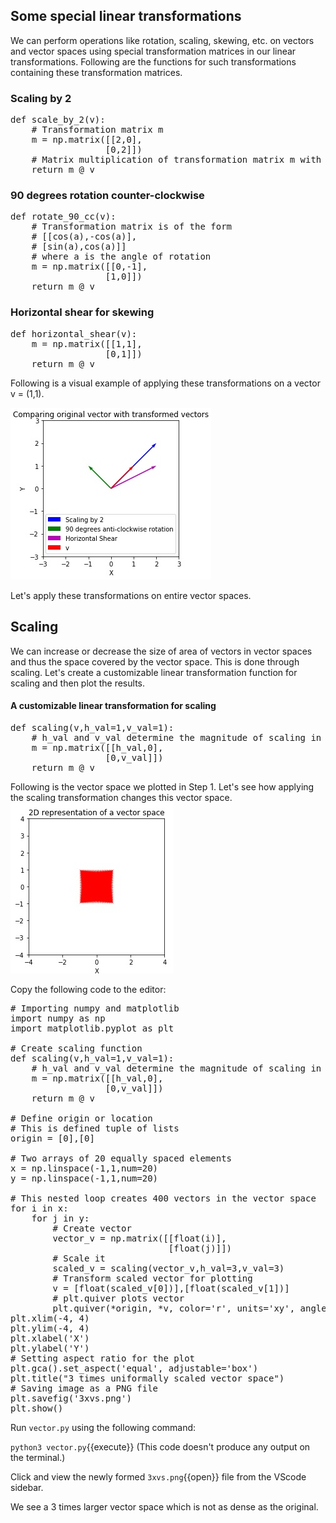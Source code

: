 ## Some special linear transformations
We can perform operations like rotation, scaling, skewing, etc. on vectors and vector spaces using special transformation matrices in our linear transformations. Following are the functions for such transformations containing these transformation matrices.

### Scaling by 2
<pre>
def scale_by_2(v):
    # Transformation matrix m
    m = np.matrix([[2,0],
                  [0,2]])
    # Matrix multiplication of transformation matrix m with our vector v
    return m @ v
</pre>

### 90 degrees rotation counter-clockwise
<pre>
def rotate_90_cc(v):
    # Transformation matrix is of the form
    # [[cos(a),-cos(a)],
    # [sin(a),cos(a)]]
    # where a is the angle of rotation
    m = np.matrix([[0,-1],
                  [1,0]])
    return m @ v
</pre>

### Horizontal shear for skewing
<pre>
def horizontal_shear(v):
    m = np.matrix([[1,1],
                  [0,1]])
    return m @ v
</pre>

Following is a visual example of applying these transformations on a vector v = (1,1).

![Special Linear Transformations](./assets/slt.jpg)

Let's apply these transformations on entire vector spaces.

## Scaling
We can increase or decrease the size of area of vectors in vector spaces and thus the space covered by the vector space. This is done through scaling. Let's create a customizable linear transformation function for scaling and then plot the results.

#### A customizable linear transformation for scaling
<pre>
def scaling(v,h_val=1,v_val=1):
    # h_val and v_val determine the magnitude of scaling in horizontal and vertical directions respectively
    m = np.matrix([[h_val,0],
                  [0,v_val]])
    return m @ v
</pre>

Following is the vector space we plotted in Step 1. Let's see how applying the scaling transformation changes this vector space. 
![2D vector space](./assets/2dvs.jpg)

Copy the following code to the editor:

<pre class="file" data-filename="vector.py" data-target="replace">
# Importing numpy and matplotlib
import numpy as np
import matplotlib.pyplot as plt

# Create scaling function
def scaling(v,h_val=1,v_val=1):
    # h_val and v_val determine the magnitude of scaling in horizontal and vertical directions respectively
    m = np.matrix([[h_val,0],
                  [0,v_val]])
    return m @ v

# Define origin or location
# This is defined tuple of lists
origin = [0],[0]

# Two arrays of 20 equally spaced elements
x = np.linspace(-1,1,num=20)
y = np.linspace(-1,1,num=20)

# This nested loop creates 400 vectors in the vector space
for i in x:
    for j in y:
        # Create vector 
        vector_v = np.matrix([[float(i)],
                              [float(j)]])
        # Scale it
        scaled_v = scaling(vector_v,h_val=3,v_val=3)
        # Transform scaled vector for plotting
        v = [float(scaled_v[0])],[float(scaled_v[1])]
        # plt.quiver plots vector
        plt.quiver(*origin, *v, color='r', units='xy', angles='xy', scale_units='xy', scale=1)
plt.xlim(-4, 4)
plt.ylim(-4, 4)
plt.xlabel('X')
plt.ylabel('Y')
# Setting aspect ratio for the plot
plt.gca().set_aspect('equal', adjustable='box')
plt.title("3 times uniformally scaled vector space")
# Saving image as a PNG file
plt.savefig('3xvs.png')
plt.show()
</pre>

Run `vector.py` using the following command:

`python3 vector.py`{{execute}} (This code doesn't produce any output on the terminal.)

Click and view the newly formed `3xvs.png`{{open}} file from the VScode sidebar.

We see a 3 times larger vector space which is not as dense as the original.